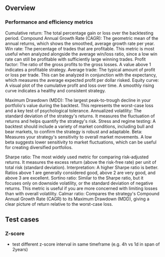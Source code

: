 ## Overview

### Performance and efficiency metrics

Cumulative return: The total percentage gain or loss over the backtesting period.
Compound Annual Growth Rate (CAGR): The geometric mean of the annual returns, which shows the smoothed, average growth rate per year.
Win rate: The percentage of trades that are profitable. This metric is most useful when analyzed alongside the average win/loss ratio, since a low win rate can still be profitable with sufficiently large winning trades.
Profit factor: The ratio of the gross profits to the gross losses. A value above 1 indicates a profitable strategy.
Average trade: The typical amount of profit or loss per trade. This can be analyzed in conjunction with the expectancy, which measures the average expected profit per dollar risked.
Equity curve: A visual plot of the cumulative profit and loss over time. A smoothly rising curve indicates a healthy and consistent strategy.

Maximum Drawdown (MDD): The largest peak-to-trough decline in your portfolio's value during the backtest. This represents the worst-case loss and a key test of psychological tolerance.
Annualized volatility: The standard deviation of the strategy's returns. It measures the fluctuation of returns and helps quantify the strategy's risk.
Stress and regime testing: A backtest should include a variety of market conditions, including bull and bear markets, to confirm the strategy is robust and adaptable.
Beta: Measures your strategy's sensitivity to overall market movements. A low beta suggests lower sensitivity to market fluctuations, which can be useful for creating diversified portfolios.

Sharpe ratio: The most widely used metric for comparing risk-adjusted returns. It measures the excess return (above the risk-free rate) per unit of total risk (standard deviation).
Interpretation: A higher Sharpe ratio is better. Ratios above 1 are generally considered good, above 2 are very good, and above 3 are excellent.
Sortino ratio: Similar to the Sharpe ratio, but it focuses only on downside volatility, or the standard deviation of negative returns. This metric is useful if you are more concerned with limiting losses than with overall volatility.
Calmar ratio: Compares the strategy's Compound Annual Growth Rate (CAGR) to its Maximum Drawdown (MDD), giving a clear picture of return relative to the worst-case loss.

## Test cases

### Z-score

- test different z-score interval in same timeframe (e.g. 4h vs 1d in span of 2years)
